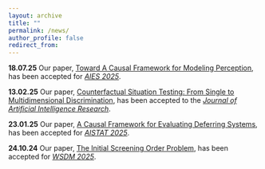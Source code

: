 ```yaml
---
layout: archive
title: ""
permalink: /news/
author_profile: false
redirect_from:
---
```


**18.07.25** Our paper, [Toward A Causal Framework for Modeling Perception](https://arxiv.org/pdf/2401.13408v3), has been accepted for *[AIES 2025](https://www.aies-conference.com/2025/)*.

**13.02.25** Our paper, [Counterfactual Situation Testing: From Single to Multidimensional Discrimination](https://arxiv.org/abs/2502.01267), has been accepted to the *[Journal of Artificial Intelligence Research](https://www.jair.org/index.php/jair/SpecialTrack-FBAI)*.

**23.01.25** Our paper, [A Causal Framework for Evaluating Deferring Systems](https://arxiv.org/abs/2405.18902), has been accepted for *[AISTAT 2025](https://aistats.org/aistats2025//)*.

**24.10.24** Our paper, [The Initial Screening Order Problem](https://arxiv.org/abs/2307.15398), has been accepted for *[WSDM 2025](https://www.wsdm-conference.org/2025/)*.

<!-- 

**07.23** I received the Best Reviewer Award at ICML 2024. 

**07.11** I defended succesfully my Ph.D. thesis. Many thanks to my examiners [Joshua Loftus](https://joshualoftus.com/) (LSE), [Mykola Pechenizkiy](https://www.tue.nl/en/research/researchers/mykola-pechenizkiy) (TU Eindhoven), and [Eirini Ntoutsi](https://www.unibw.de/home-en/appointment-of-professors/prof-eirini-ntoutsi) (Bundeswehr University Munich).

**07.01** I presented our paper, [Policy advice and best practices on bias and fairness in AI](https://link.springer.com/article/10.1007/s10676-024-09746-w), at ([EWAF 2024](https://2024.ewaf.org/home)) in Mainz, Germany.

**04.29** Our paper, [Policy advice and best practices on bias and fairness in AI](https://link.springer.com/article/10.1007/s10676-024-09746-w), has been published in *[Ethics and Information Technology](https://link.springer.com/journal/10676)*.

I have accepted a joint postdoc position with KU Leuven's [DTAI](https://wms.cs.kuleuven.be/dtai) and [LIRIS](https://feb.kuleuven.be/research/decision-sciences-and-information-management/liris/liris) research centers.

-->
